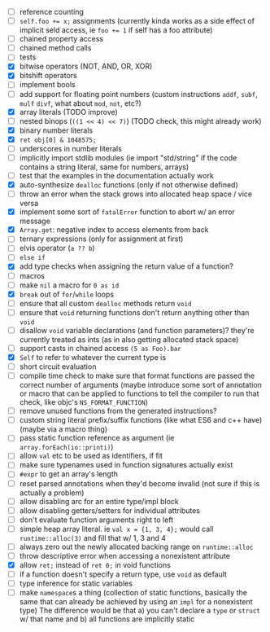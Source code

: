 - [ ] reference counting
- [ ] `self.foo += x;` assignments (currently kinda works as a side effect of implicit seld access, ie `foo += 1` if self has a foo attribute)
- [ ] chained property access
- [ ] chained method calls
- [ ] tests
- [x] bitwise operators (NOT, AND, OR, XOR)
- [x] bitshift operators
- [ ] implement bools
- [ ] add support for floating point numbers (custom instructions `addf`, `subf`, `mulf` `divf`, what about `mod`, `not`, etc?)
- [x] array literals (TODO improve)
- [ ] nested binops (`((1 << 4) << 7)`) (TODO check, this might already work)
- [x] binary number literals
- [x] `ret obj[0] & 1048575;`
- [ ] underscores in number literals
- [ ] implicitly import stdlib modules (ie import "std/string" if the code contains a string literal, same for numbers, arrays)
- [ ] test that the examples in the documentation actually work
- [x] auto-synthesize `dealloc` functions (only if not otherwise defined)
- [ ] throw an error when the stack grows into allocated heap space / vice versa
- [x] implement some sort of `fatalError` function to abort w/ an error message
- [x] `Array.get`: negative index to access elements from back
- [ ] ternary expressions (only for assignment at first)
- [ ] elvis operator (`a ?? b`)
- [ ] `else if`
- [x] add type checks when assigning the return value of a function?
- [ ] macros
- [ ] make `nil` a macro for `0 as id`
- [x] `break` out of `for`/`while` loops
- [ ] ensure that all custom `dealloc` methods return `void`
- [ ] ensure that `void` returning functions don't return anything other than `void`
- [ ] disallow `void` variable declarations (and function parameters)? they're currently treated as ints (as in also getting allocated stack space)
- [ ] support casts in chained access `(5 as Foo).bar`
- [x] `Self` to refer to whatever the current type is
- [ ] short circuit evaluation
- [ ] compile time check to make sure that format functions are passed the correct number of arguments (maybe introduce some sort of annotation or macro that can be applied to functions to tell the compiler to run that check, like objc's `NS_FORMAT_FUNCTION`)
- [ ] remove unused functions from the generated instructions?
- [ ] custom string literal prefix/suffix functions (like what ES6 and c++ have) (maybe via a macro thing)
- [ ] pass static function reference as argument (ie `array.forEach(io::printi)`)
- [ ] allow `val` etc to be used as identifiers, if fit
- [ ] make sure typenames used in function signatures actually exist
- [ ] `#expr` to get an array's length
- [ ] reset parsed annotations when they'd become invalid (not sure if this is actually a problem)
- [ ] allow disabling arc for an entire type/impl block
- [ ] allow disabling getters/setters for individual attributes
- [ ] don't evaluate function arguments right to left
- [ ] simple heap array literal. ie `val x = {1, 3, 4};` would call `runtime::alloc(3)` and fill that w/ 1, 3 and 4
- [ ] always zero out the newly allocated backing range on `runtime::alloc`
- [ ] throw descriptive error when accessing a nonexistent attribute
- [x] allow `ret;` instead of `ret 0;` in void functions
- [ ] if a function doesn't specify a return type, use `void` as default
- [ ] type inference for static variables
- [ ] make `namespace`s a thing
      (collection of static functions, basically the same that can already be achieved by using an `impl` for a nonexistent type)
      The difference would be that a) you can't declare a `type` or `struct` w/ that name and b) all functions are implicitly static
